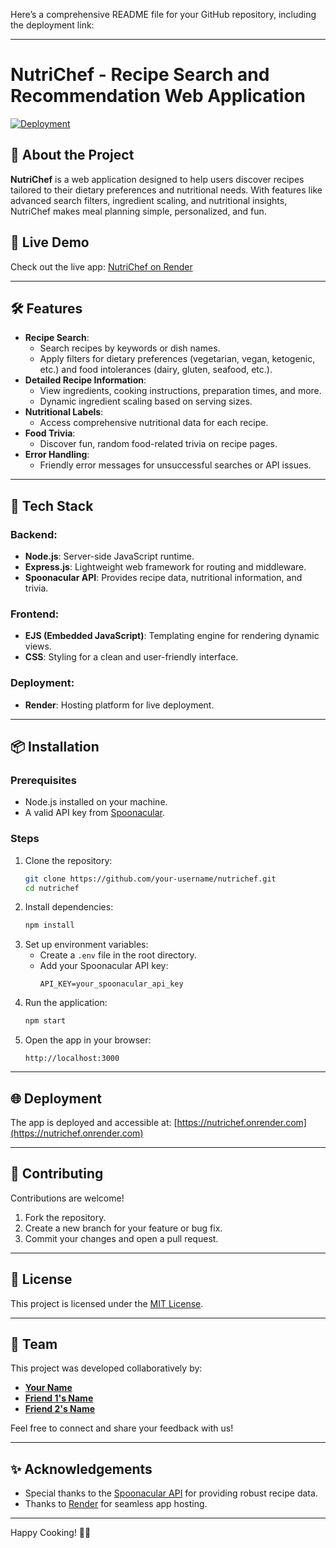Here’s a comprehensive README file for your GitHub repository, including the deployment link:

---

# NutriChef - Recipe Search and Recommendation Web Application

[![Deployment](https://img.shields.io/badge/Deployed-Live-blue)](https://nutrichef.onrender.com)

## 📖 About the Project

**NutriChef** is a web application designed to help users discover recipes tailored to their dietary preferences and nutritional needs. With features like advanced search filters, ingredient scaling, and nutritional insights, NutriChef makes meal planning simple, personalized, and fun.

## 🚀 Live Demo

Check out the live app: [NutriChef on Render](https://nutrichef.onrender.com)

---

## 🛠️ Features

- **Recipe Search**: 
  - Search recipes by keywords or dish names.
  - Apply filters for dietary preferences (vegetarian, vegan, ketogenic, etc.) and food intolerances (dairy, gluten, seafood, etc.).
- **Detailed Recipe Information**:
  - View ingredients, cooking instructions, preparation times, and more.
  - Dynamic ingredient scaling based on serving sizes.
- **Nutritional Labels**:
  - Access comprehensive nutritional data for each recipe.
- **Food Trivia**:
  - Discover fun, random food-related trivia on recipe pages.
- **Error Handling**:
  - Friendly error messages for unsuccessful searches or API issues.

---

## 🔧 Tech Stack

### Backend:
- **Node.js**: Server-side JavaScript runtime.
- **Express.js**: Lightweight web framework for routing and middleware.
- **Spoonacular API**: Provides recipe data, nutritional information, and trivia.

### Frontend:
- **EJS (Embedded JavaScript)**: Templating engine for rendering dynamic views.
- **CSS**: Styling for a clean and user-friendly interface.

### Deployment:
- **Render**: Hosting platform for live deployment.

---

## 📦 Installation

### Prerequisites
- Node.js installed on your machine.
- A valid API key from [Spoonacular](https://spoonacular.com/food-api).

### Steps
1. Clone the repository:
   ```bash
   git clone https://github.com/your-username/nutrichef.git
   cd nutrichef
   ```
2. Install dependencies:
   ```bash
   npm install
   ```
3. Set up environment variables:
   - Create a `.env` file in the root directory.
   - Add your Spoonacular API key:
     ```
     API_KEY=your_spoonacular_api_key
     ```
4. Run the application:
   ```bash
   npm start
   ```
5. Open the app in your browser:
   ```
   http://localhost:3000
   ```

---

## 🌐 Deployment

The app is deployed and accessible at: [https://nutrichef.onrender.com](https://nutrichef.onrender.com)

---

## 🤝 Contributing

Contributions are welcome!  
1. Fork the repository.
2. Create a new branch for your feature or bug fix.
3. Commit your changes and open a pull request.

---

## 📄 License

This project is licensed under the [MIT License](LICENSE).

---

## 👥 Team

This project was developed collaboratively by:
- **[Your Name](https://www.linkedin.com/in/yourprofile)**  
- **[Friend 1's Name](https://www.linkedin.com/in/friend1profile)**  
- **[Friend 2's Name](https://www.linkedin.com/in/friend2profile)**  

Feel free to connect and share your feedback with us!

---

## ✨ Acknowledgements

- Special thanks to the [Spoonacular API](https://spoonacular.com/food-api) for providing robust recipe data.  
- Thanks to [Render](https://render.com) for seamless app hosting.  

---

Happy Cooking! 🥗🍝
